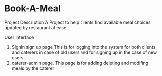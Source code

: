 # Book-A-Meal
Project Description
A Project to help clients find available meal choices updated by restaurant at ease.

User interface
1. Signin sign up page
       This is for logging into the system for both clients and caterers in case of old users and for signing up in the case of new users
2. caterer-admin page.
        This page is for adding deleting and modifing meals by the caterer       
   

